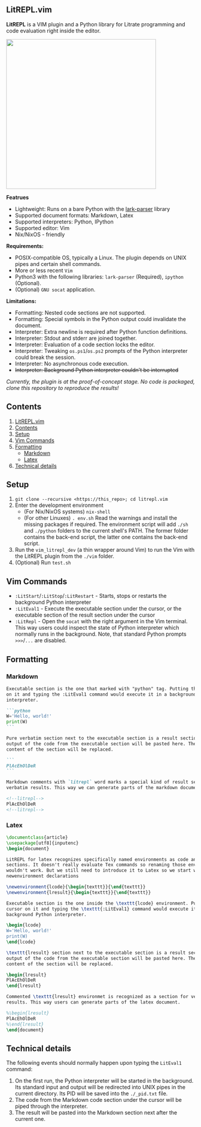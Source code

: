 LitREPL.vim
-----------

**LitREPL** is a VIM plugin and a Python library for Litrate programming and
code evaluation right inside the editor.

<img src="./demo.gif" width="400"/>

**Featrues**

* Lightweight: Runs on a bare Python with the
  [lark-parser](https://github.com/lark-parser/lark) library
* Supported document formats: Markdown, Latex
* Supported interpreters: Python, IPython
* Supported editor: Vim
* Nix/NixOS - friendly

**Requirements:**

* POSIX-compatible OS, typically a Linux. The plugin depends on UNIX pipes and
  certain shell commands.
* More or less recent `Vim`
* Python3 with the following libraries: `lark-parser` (Required), `ipython`
  (Optional).
* (Optional) `GNU socat` application.

**Limitations:**

* Formatting: Nested code sections are not supported.
* Formatting: Special symbols in the Python output could invalidate the
  document.
* Interpreter: Extra newline is required after Python function definitions.
* Interpreter: Stdout and stderr are joined together.
* Interpreter: Evaluation of a code section locks the editor.
* Interpreter: Tweaking `os.ps1`/`os.ps2` prompts of the Python interpreter
  could break the session.
* Interpreter: No asynchronous code execution.
* ~~Interpreter: Background Python interpreter couldn't be interrupted~~

_Currently, the plugin is at the proof-of-concept stage. No code is packaged,
clone this repository to reproduce the results!_

Contents
--------

1. [LitREPL.vim](#litrepl.vim)
2. [Contents](#contents)
3. [Setup](#setup)
4. [Vim Commands](#vim-commands)
5. [Formatting](#formatting)
   * [Markdown](#markdown)
   * [Latex](#latex)
6. [Technical details](#technical-details)

Setup
-----

1. `git clone --recursive <https://this_repo>; cd litrepl.vim`
2. Enter the development environment
   * (For Nix/NixOS systems) `nix-shell`
   * (For other Linuxes) `. env.sh`
   Read the warnings and install the missing packages if required. The
   environment script will add `./sh` and `./python` folders to the current
   shell's PATH.  The former folder contains the back-end script, the latter one
   contains the back-end script.
3. Run the `vim_litrepl_dev` (a thin wrapper around Vim) to run the Vim with the
   LitREPL plugin from the `./vim` folder.
4. (Optional) Run `test.sh`

Vim Commands
------------

* `:LitStart`/`:LitStop`/`:LitRestart` - Starts, stops or restarts the
  background Python interpreter
* `:LitEval1` - Execute the executable section under the cursor, or the
  executable section of the result section under the cursor
* `:LitRepl` - Open the `socat` with the right argument in the Vim terminal.
  This way users could inspect the state of Python interpreter which normally
  runs in the background. Note, that standard Python prompts `>>>`/`...` are
  disabled.

Formatting
----------

### Markdown

```` markdown
Executable section is the one that marked with "python" tag. Putting the cursor
on it and typing the :LitEval1 command would execute it in a background Python
interpreter.

```python
W='Hello, world!'
print(W)
```

Pure verbatim section next to the executable section is a result section. The
output of the code from the executable section will be pasted here. The original
content of the section will be replaced.

```
PlAcEhOlDeR
```

Markdown comments with `litrepl` word marks a special kind of result section for
verbatim results. This way we can generate parts of the markdown document.

<!--litrepl-->
PlAcEhOlDeR
<!--litrepl-->

````

### Latex

````latex
\documentclass{article}
\usepackage[utf8]{inputenc}
\begin{document}

LitREPL for latex recognizes specifically named environments as code and result
sections. It doesn't really evaluate Tex commands so renaming those environments
wouldn't work. But we still need to introduce it to Latex so we start with some
newenvironment declarations

\newenvironment{lcode}{\begin{texttt}}{\end{texttt}}
\newenvironment{lresult}{\begin{texttt}}{\end{texttt}}

Executable section is the one inside the \texttt{lcode} environment. Putting the
cursor on it and typing the \texttt{:LitEval1} command would execute it in a
background Python interpreter.

\begin{lcode}
W='Hello, world!'
print(W)
\end{lcode}

\texttt{lresult} section next to the executable section is a result section. The
output of the code from the executable section will be pasted here. The original
content of the section will be replaced.

\begin{lresult}
PlAcEhOlDeR
\end{lresult}

Commented \texttt{lresult} environmet is recognized as a section for verbatim
results. This way users can generate parts of the latex document.

%\begin{lresult}
PlAcEhOlDeR
%\end{lresult}
\end{document}
````

Technical details
-----------------

The following events should normally happen upon typing the `LitEval1` command:

1. On the first run, the Python interpreter will be started in the
   background. Its standard input and output will be redirected into UNIX
   pipes in the current directory. Its PID will be saved into the
   `./_pid.txt` file.
2. The code from the Markdown code section under the cursor will be piped
   through the interpreter.
3. The result will be pasted into the Markdown section next after the current
   one.



